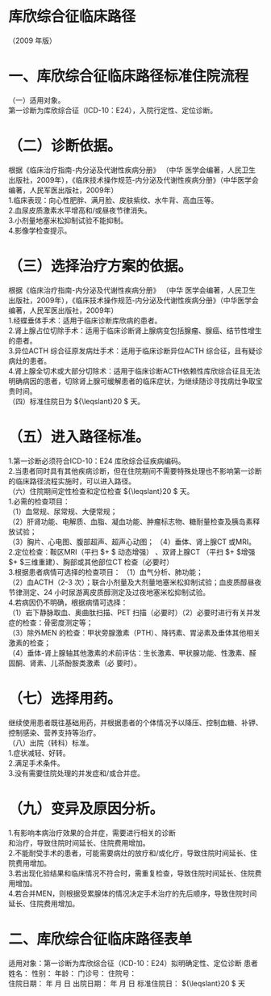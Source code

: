 # 库欣综合征临床路径  
（2009 年版）  
# 一、库欣综合征临床路径标准住院流程  
（一）适用对象。  
第一诊断为库欣综合征（ICD-10：E24），入院行定性、定位诊断。  
# （二）诊断依据。  
根据《临床治疗指南-内分泌及代谢性疾病分册》 （中华 医学会编著，人民卫生出版社，2009年），《临床技术操作规范-内分泌及代谢性疾病分册》（中华医学会编著，人民军医出版社，2009年）  
1.临床表现：向心性肥胖、满月脸、皮肤紫纹、水牛背、高血压等。  
2.血尿皮质激素水平增高和/或昼夜节律消失。  
3.小剂量地塞米松抑制试验不能抑制。  
4.影像学检查提示。  
# （三）选择治疗方案的依据。  
根据《临床治疗指南-内分泌及代谢性疾病分册》 （中华 医学会编著，人民卫生出版社，2009年），《临床技术操作规范-内分泌及代谢性疾病分册》（中华医学会编著，人民军医出版社，2009年）  
1.经蝶垂体手术：适用于临床诊断库欣病的患者。  
2.肾上腺占位切除手术：适用于临床诊断肾上腺病变包括腺瘤、腺癌、结节性增生的患者。  
3.异位ACTH 综合征原发病灶手术：适用于临床诊断异位ACTH 综合征，且有疑诊病灶的患者。  
4.肾上腺全切术或大部分切除术：适用于临床诊断ACTH依赖性库欣综合征且无法明确病因的患者，切除肾上腺可缓解患者的临床症状，为继续随诊寻找病灶争取宝贵时间。  
（四）标准住院日为 ${\leqslant}20 $ 天。  
# （五）进入路径标准。  
1.第一诊断必须符合ICD-10：E24 库欣综合征疾病编码。  
2.当患者同时具有其他疾病诊断，但在住院期间不需要特殊处理也不影响第一诊断的临床路径流程实施时，可以进入路径。  
（六）住院期间定性检查和定位检查 ${\leqslant}20 $ 天。  
1.必需的检查项目：  
（1）血常规、尿常规、大便常规；  
（2）肝肾功能、电解质、血脂、凝血功能、肿瘤标志物、糖耐量检查及胰岛素释放试验；  
（3）胸片、心电图、腹部超声、超声心动图； （4）垂体、肾上腺CT 或MRI。  
2.定位检查：鞍区MRI（平扫 $+ $ 动态增强） 、双肾上腺CT （平扫 $+ $增强 $+ $三维重建）、胸部或其他部位CT 检查（必要时）  
3.根据患者病情可选择的检查项目： （1）血气分析、肺功能；  
（2）血ACTH（2-3 次）；联合小剂量及大剂量地塞米松抑制试验；血皮质醇昼夜节律测定、24 小时尿游离皮质醇测定及过夜地塞米松抑制试验。  
4.若病因仍不明确，根据病情可选择：  
（1）岩下静脉取血、奥曲肽扫描、PET 扫描（必要时）（2）必要时进行有关并发症的检查：骨密度测定等；  
（3）除外MEN 的检查：甲状旁腺激素（PTH）、降钙素、胃泌素及垂体其他相关激素的检查；  
（4）垂体-肾上腺轴其他激素的术前评估：生长激素、甲状腺功能、性激素、醛固酮、肾素、儿茶酚胺类激素（必 要时）。  
# （七）选择用药。  
继续使用患者既往基础用药，并根据患者的个体情况予以降压、控制血糖、补钾、控制感染、营养支持等治疗。  
（八）出院（转科）标准。  
1.症状减轻、好转。  
2.满足手术条件。  
3.没有需要住院处理的并发症和/或合并症。  
# （九）变异及原因分析。  
1.有影响本病治疗效果的合并症，需要进行相关的诊断  
和治疗，导致住院时间延长、住院费用增加。  
2.不能耐受手术的患者，可能需要病灶的放疗和/或化疗，导致住院时间延长、住院费用增加。  
3.若出现化验结果和临床情况不符合时，需重复检查，导致住院时间延长、住院费用增加。  
4.若合并MEN，则根据受累腺体的情况决定手术治疗的先后顺序，导致住院时间延长、住院费用增加。  
# 二、库欣综合征临床路径表单  
适用对象：第一诊断为库欣综合征（ICD-10：E24）拟明确定性、定位诊断 患者姓名：         性别：    年龄：     门诊号：       住院号：  
住院日期：  年  月  日     出院日期：  年  月  日   标准住院日： ${\leqslant}20 $ 天  
